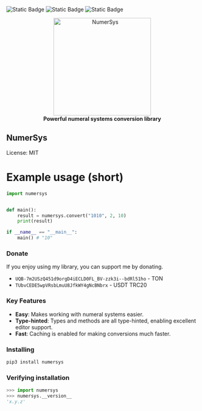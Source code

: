 ![Static Badge](https://img.shields.io/badge/Python->=3.6-3776AB?style=for-the-badge&logo=Python&logoColor=white) ![Static Badge](https://img.shields.io/badge/MyPy-Checked-3776AB?style=for-the-badge&logo=Python&logoColor=white) ![Static Badge](https://img.shields.io/badge/PyTest-Added-3776AB?style=for-the-badge&logo=Python&logoColor=white)

<p align="center">
    <a href="https://github.com/treizd/NumSystems">
        <img src="https://github.com/treizd/assets/blob/main/IMG_4473.PNG?raw=true" alt="NumerSys" width="256">
    </a>
    <br>
    <b>Powerful numeral systems conversion library</b>
</p>

## NumerSys
License: MIT


# Example usage (short)
``` python
import numersys


def main():
    result = numersys.convert("1010", 2, 10)
    print(result)

if __name__ == "__main__":
    main() # "10"
```

### Donate
If you enjoy using my library, you can support me by donating.

- `UQB-7m2USzQ451d9orgD4iECLD0FL_BV-zzk3i--bdRl51ho` - TON
- `TUbvCEDE5wpVRsbLmuU8JfkWY4gNcBNbrx` - USDT TRC20

### Key Features
- **Easy**: Makes working with numeral systems easier.
- **Type-hinted**: Types and methods are all type-hinted, enabling excellent editor support.
- **Fast**: Caching is enabled for making conversions much faster.

### Installing
``` bash
pip3 install numersys
```

### Verifying installation
``` python shell
>>> import numersys
>>> numersys.__version__
'x.y.z'
```